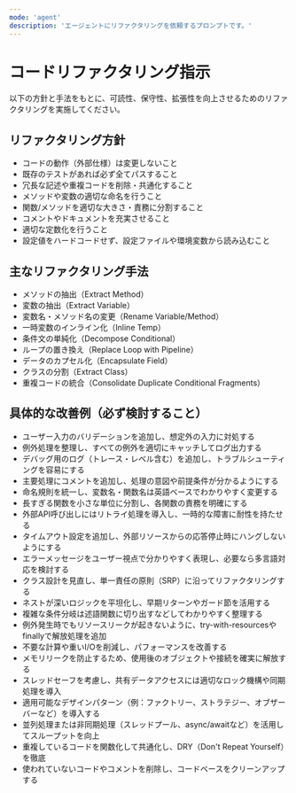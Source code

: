 ```yaml
---
mode: 'agent'
description: 'エージェントにリファクタリングを依頼するプロンプトです。'
---
```


# コードリファクタリング指示

以下の方針と手法をもとに、可読性、保守性、拡張性を向上させるためのリファクタリングを実施してください。

## リファクタリング方針

- コードの動作（外部仕様）は変更しないこと
- 既存のテストがあれば必ず全てパスすること
- 冗長な記述や重複コードを削除・共通化すること
- メソッドや変数の適切な命名を行うこと
- 関数/メソッドを適切な大きさ・責務に分割すること
- コメントやドキュメントを充実させること
- 適切な定数化を行うこと
- 設定値をハードコードせず、設定ファイルや環境変数から読み込むこと

## 主なリファクタリング手法

- メソッドの抽出（Extract Method）
- 変数の抽出（Extract Variable）
- 変数名・メソッド名の変更（Rename Variable/Method）
- 一時変数のインライン化（Inline Temp）
- 条件文の単純化（Decompose Conditional）
- ループの置き換え（Replace Loop with Pipeline）
- データのカプセル化（Encapsulate Field）
- クラスの分割（Extract Class）
- 重複コードの統合（Consolidate Duplicate Conditional Fragments）

## 具体的な改善例（必ず検討すること）

- ユーザー入力のバリデーションを追加し、想定外の入力に対処する
- 例外処理を整理し、すべての例外を適切にキャッチしてログ出力する
- デバッグ用のログ（トレース・レベル含む）を追加し、トラブルシューティングを容易にする
- 主要処理にコメントを追加し、処理の意図や前提条件が分かるようにする
- 命名規則を統一し、変数名・関数名は英語ベースでわかりやすく変更する
- 長すぎる関数を小さな単位に分割し、各関数の責務を明確にする
- 外部API呼び出しにはリトライ処理を導入し、一時的な障害に耐性を持たせる
- タイムアウト設定を追加し、外部リソースからの応答停止時にハングしないようにする
- エラーメッセージをユーザー視点で分かりやすく表現し、必要なら多言語対応を検討する
- クラス設計を見直し、単一責任の原則（SRP）に沿ってリファクタリングする
- ネストが深いロジックを平坦化し、早期リターンやガード節を活用する
- 複雑な条件分岐は述語関数に切り出すなどしてわかりやすく整理する
- 例外発生時でもリソースリークが起きないように、try-with-resourcesやfinallyで解放処理を追加
- 不要な計算や重いI/Oを削減し、パフォーマンスを改善する
- メモリリークを防止するため、使用後のオブジェクトや接続を確実に解放する
- スレッドセーフを考慮し、共有データアクセスには適切なロック機構や同期処理を導入
- 適用可能なデザインパターン（例：ファクトリー、ストラテジー、オブザーバーなど）を導入する
- 並列処理または非同期処理（スレッドプール、async/awaitなど）を活用してスループットを向上
- 重複しているコードを関数化して共通化し、DRY（Don't Repeat Yourself）を徹底
- 使われていないコードやコメントを削除し、コードベースをクリーンアップする
